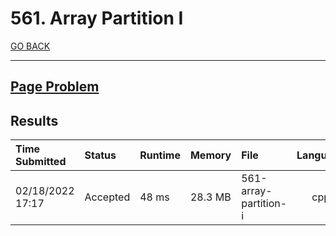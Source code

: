# 561. Array Partition I

[GO BACK](../README.md)

___

## [Page Problem](https://leetcode.com/problems/array-partition-i/)

## Results

| Time Submitted   | Status   | Runtime | Memory  | File                  | Language |
| :--------------- | :------- | :------ | :------ | :-------------------- | :------: |
| 02/18/2022 17:17 | Accepted | 48 ms   | 28.3 MB | 561-array-partition-i |   cpp    |
